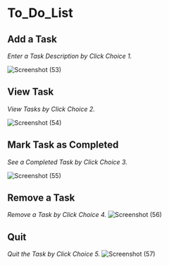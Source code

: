 # To_Do_List

## Add a Task
_Enter a Task Description by Click Choice 1._

![Screenshot (53)](https://github.com/Rabiu7/To_Do_List/assets/132151445/272641ab-ab7d-4323-84f8-7cfd15ea5fca)

## View Task
_View Tasks by Click Choice 2._

![Screenshot (54)](https://github.com/Rabiu7/To_Do_List/assets/132151445/ac95d43c-c1b6-42c6-a13c-f3cd46c3dd89)

## Mark Task as Completed
_See a Completed Task by Click Choice 3._

![Screenshot (55)](https://github.com/Rabiu7/To_Do_List/assets/132151445/2d3777e6-7059-437e-b5c9-a6f976c61e34)

## Remove a Task
_Remove a Task by Click Choice 4._
![Screenshot (56)](https://github.com/Rabiu7/To_Do_List/assets/132151445/ef6dfa99-40cc-411d-b029-7e91cf081152)

## Quit
_Quit the Task by Click Choice 5._
![Screenshot (57)](https://github.com/Rabiu7/To_Do_List/assets/132151445/c59897a3-f669-40d0-a3f9-8683cfe51259)
